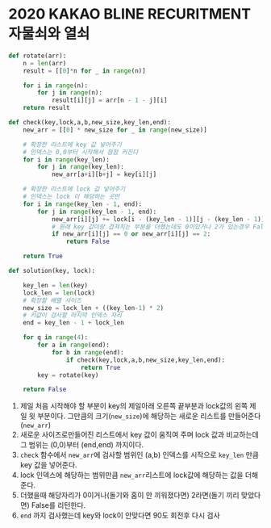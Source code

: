 # 2020 KAKAO BLINE RECURITMENT 자물쇠와 열쇠

```python
def rotate(arr):
    n = len(arr)
    result = [[0]*n for _ in range(n)]

    for i in range(n):
        for j in range(n):
            result[i][j] = arr[n - 1 - j][i]
    return result

def check(key,lock,a,b,new_size,key_len,end):
    new_arr = [[0] * new_size for _ in range(new_size)]

    # 확장한 리스트에 key 값 넣어주기
    # 인덱스는 0,0부터 시작해서 점점 커진다
    for i in range(key_len):
        for j in range(key_len):
            new_arr[a+i][b+j] = key[i][j]

    # 확장한 리스트에 lock 값 넣어주기
    # 인덱스는 lock 이 해당하는 곳만
    for i in range(key_len - 1, end):
        for j in range(key_len - 1, end):
            new_arr[i][j] += lock[i - (key_len - 1)][j - (key_len - 1)]
            # 원래 key 값이랑 겹져치는 부분을 더했는데도 0이있거나 2가 있는경우 False
            if new_arr[i][j] == 0 or new_arr[i][j] == 2:
                return False

    return True

def solution(key, lock):

    key_len = len(key)
    lock_len = len(lock)
    # 확장할 배열 사이즈
    new_size = lock_len + ((key_len-1) * 2)
    # 키값이 검사할 마지막 인덱스 자리
    end = key_len - 1 + lock_len

    for q in range(4):
        for a in range(end):
            for b in range(end):
                if check(key,lock,a,b,new_size,key_len,end):
                    return True
        key = rotate(key)

    return False
```



1. 제일 처음 시작해야 할 부분이 key의 제일아래 오른쪽 끝부분과 lock값의 왼쪽 제일 윗 부분이다. 그만큼의 크기(`new_size`)에 해당하는 새로운 리스트를 만들어준다 (`new_arr`)
2. 새로운 사이즈로만들어진 리스트에서 key 값이 움직여 주며 lock 값과 비교하는데 그 범위는 (0,0)부터 (end,end) 까지이다.
3. `check` 함수에서 `new_arr`에 검사할 범위인 (a,b) 인덱스를 시작으로 `key_len` 만큼 key 값을 넣어준다.
4. lock 인덱스에 해당하는 범위만큼 `new_arr`리스트에 lock값에 해당하는 값을 더해준다.
5. 더했을때 해당자리가 0이거나(돌기와 홈이 안 끼워졌다면) 2라면(돌기 끼리 맞았다면) False를 리턴한다.
6. `end` 까지 검사했는데 key와 lock이 안맞다면 90도 회전후 다시 검사